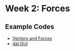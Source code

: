 # Week 2: Forces

## Example Codes
- [Vectors and Forces](https://docs.google.com/document/d/1SwlymiC-GtLWn3lierr-RxoAMVOi-Rd8rHhorRjIm38/edit#bookmark=id.yzw3nkhp6ond)
- [dat.GUI](https://docs.google.com/document/d/1SwlymiC-GtLWn3lierr-RxoAMVOi-Rd8rHhorRjIm38/edit#bookmark=id.dycvkmlxm156)
